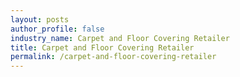 ```yaml
---
layout: posts 
author_profile: false 
industry_name: Carpet and Floor Covering Retailer
title: Carpet and Floor Covering Retailer
permalink: /carpet-and-floor-covering-retailer
---
```

